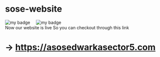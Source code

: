 # sose-website
![my badge](https://img.shields.io/badge/Made%20with-Html&Css-blue?style=for-the-badge&logo=)  &nbsp;  &nbsp;
![my badge](https://img.shields.io/github/last-commit/Shubh99992/Restaurent-website?style=for-the-badge)\
Now our website is live So you can checkout through this link
# → https://asosedwarkasector5.com 
